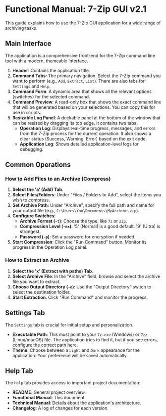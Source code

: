 # Functional Manual: 7-Zip GUI v2.1

This guide explains how to use the 7-Zip GUI application for a wide range of archiving tasks.

## Main Interface

The application is a comprehensive front-end for the 7-Zip command line tool with a modern, themeable interface.

1.  **Header**: Contains the application title.
2.  **Command Tabs**: The primary navigation. Select the 7-Zip command you want to perform (e.g., `Add`, `Extract`, `List`). There are also tabs for `Settings` and `Help`.
3.  **Command Form**: A dynamic area that shows all the relevant options (switches) for the selected command.
4.  **Command Preview**: A read-only box that shows the exact command line that will be generated based on your selections. You can copy this for use in scripts.
5.  **Resizable Log Panel**: A dockable panel at the bottom of the window that can be resized by dragging its top edge. It contains two tabs:
    - **Operation Log**: Displays real-time progress, messages, and errors from the 7-Zip process for the current operation. It also shows a clear status (Success, Warning, Error) based on the exit code.
    - **Application Log**: Shows detailed application-level logs for debugging.

## Common Operations

### How to Add Files to an Archive (Compress)

1.  **Select the 'a' (Add) Tab**.
2.  **Select Files/Folders**: Under "Files / Folders to Add", select the items you wish to compress.
3.  **Set Archive Path**: Under "Archive", specify the full path and name for your output file (e.g., `C:\Users\You\Documents\MyArchive.zip`).
4.  **Configure Switches**:
    - **Archive Format (`-t`)**: Choose the type, like `7z` or `zip`.
    - **Compression Level (`-mx`)**: '5' (Normal) is a good default. '9' (Ultra) is strongest.
    - **Password (`-p`)**: Set a password for encryption if needed.
5.  **Start Compression**: Click the "Run Command" button. Monitor its progress in the Operation Log panel.

### How to Extract an Archive

1.  **Select the 'x' (Extract with paths) Tab**.
2.  **Select Archive File**: In the "Archive" field, browse and select the archive file you want to extract.
3.  **Choose Output Directory (`-o`)**: Use the "Output Directory" switch to select the destination folder.
4.  **Start Extraction**: Click "Run Command" and monitor the progress.

## Settings Tab

The `Settings` tab is crucial for initial setup and personalization.
- **Executable Path**: This must point to your `7z.exe` (Windows) or `7zz` (Linux/macOS) file. The application tries to find it, but if you see errors, configure the correct path here.
- **Theme**: Choose between a `Light` and `Dark` appearance for the application. Your preference will be saved automatically.

## Help Tab

The `Help` tab provides access to important project documentation:
- **README**: General project overview.
- **Functional Manual**: This document.
- **Technical Manual**: Details about the application's architecture.
- **Changelog**: A log of changes for each version.
